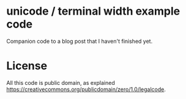 # unicode / terminal width example code

Companion code to a blog post that I haven't finished yet.

# License

All this code is public domain, as explained https://creativecommons.org/publicdomain/zero/1.0/legalcode.

